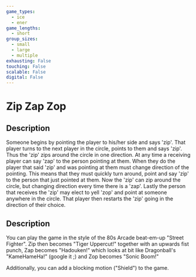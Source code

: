 ```yaml
---
game_types:
  - ice
  - ener
game_lengths:
  - short
group_sizes:
  - small
  - large
  - multiple
exhausting: False
touching: False
scalable: False
digital: False
---
```

# Zip Zap Zop

## Description
Someone begins by pointing the player to his/her side and says 'zip'. That player turns to the next player in the circle, points to them and says 'zip'. Thus the 'zip' zips around the circle in one direction. At any time a receiving player can say 'zap' to the person pointing at them. When they do the player that said 'zip' and was pointing at them must change direction of the pointing. This means that they must quickly turn around, point and say 'zip' to the person that just pointed at them. Now the 'zip' can zip around the circle, but changing direction every time there is a 'zap'. Lastly the person that receives the 'zip' may elect to yell 'zop' and point at someone anywhere in the circle. That player then restarts the 'zip' going in the direction of their choice.

## Description
You can play the game in the style of the 80s Arcade beat-em-up "Street Fighter". Zip then becomes "Tiger Uppercut!" together with an upwards fist punch, Zap becomes "Hadouken!" which looks at bit like Dragonball's "KameHameHa!" (google it ;) and Zop becomes "Sonic Boom!"

Additionally, you can add a blocking motion ("Shield") to the game.
